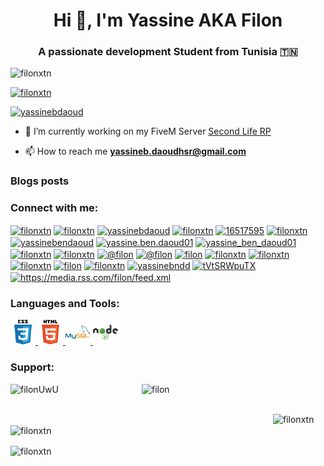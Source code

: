 <h1 align="center">Hi 👋, I'm Yassine AKA Filon</h1>
<h3 align="center">A passionate development Student from Tunisia 🇹🇳</h3>

<p align="left"> <img src="https://komarev.com/ghpvc/?username=filonxtn&label=Profile%20views&color=0e75b6&style=flat" alt="filonxtn" /> </p>

<p align="left"> <a href="https://github.com/ryo-ma/github-profile-trophy"><img src="https://github-profile-trophy.vercel.app/?username=filonxtn" alt="filonxtn" /></a> </p>

<p align="left"> <a href="https://twitter.com/yassinebdaoud" target="blank"><img src="https://img.shields.io/twitter/follow/yassinebdaoud?logo=twitter&style=for-the-badge" alt="yassinebdaoud" /></a> </p>

- 🔭 I’m currently working on my FiveM Server [Second Life RP](https://discord.gg/aGgfKzP8Sv)

- 📫 How to reach me **yassineb.daoudhsr@gmail.com**

### Blogs posts
<!-- BLOG-POST-LIST:START -->
<!-- BLOG-POST-LIST:END -->

<h3 align="left">Connect with me:</h3>
<p align="left">
<a href="https://codepen.io/filonxtn" target="blank"><img align="center" src="https://raw.githubusercontent.com/rahuldkjain/github-profile-readme-generator/master/src/images/icons/Social/codepen.svg" alt="filonxtn" height="30" width="40" /></a>
<a href="https://dev.to/filonxtn" target="blank"><img align="center" src="https://raw.githubusercontent.com/rahuldkjain/github-profile-readme-generator/master/src/images/icons/Social/devto.svg" alt="filonxtn" height="30" width="40" /></a>
<a href="https://twitter.com/yassinebdaoud" target="blank"><img align="center" src="https://raw.githubusercontent.com/rahuldkjain/github-profile-readme-generator/master/src/images/icons/Social/twitter.svg" alt="yassinebdaoud" height="30" width="40" /></a>
<a href="https://linkedin.com/in/filonxtn" target="blank"><img align="center" src="https://raw.githubusercontent.com/rahuldkjain/github-profile-readme-generator/master/src/images/icons/Social/linked-in-alt.svg" alt="filonxtn" height="30" width="40" /></a>
<a href="https://stackoverflow.com/users/16517595" target="blank"><img align="center" src="https://raw.githubusercontent.com/rahuldkjain/github-profile-readme-generator/master/src/images/icons/Social/stack-overflow.svg" alt="16517595" height="30" width="40" /></a>
<a href="https://codesandbox.com/filonxtn" target="blank"><img align="center" src="https://raw.githubusercontent.com/rahuldkjain/github-profile-readme-generator/master/src/images/icons/Social/codesandbox.svg" alt="filonxtn" height="30" width="40" /></a>
<a href="https://kaggle.com/yassinebendaoud" target="blank"><img align="center" src="https://raw.githubusercontent.com/rahuldkjain/github-profile-readme-generator/master/src/images/icons/Social/kaggle.svg" alt="yassinebendaoud" height="30" width="40" /></a>
<a href="https://fb.com/yassine.ben.daoud01" target="blank"><img align="center" src="https://raw.githubusercontent.com/rahuldkjain/github-profile-readme-generator/master/src/images/icons/Social/facebook.svg" alt="yassine.ben.daoud01" height="30" width="40" /></a>
<a href="https://instagram.com/yassine_ben_daoud01" target="blank"><img align="center" src="https://raw.githubusercontent.com/rahuldkjain/github-profile-readme-generator/master/src/images/icons/Social/instagram.svg" alt="yassine_ben_daoud01" height="30" width="40" /></a>
<a href="https://dribbble.com/filonxtn" target="blank"><img align="center" src="https://raw.githubusercontent.com/rahuldkjain/github-profile-readme-generator/master/src/images/icons/Social/dribbble.svg" alt="filonxtn" height="30" width="40" /></a>
<a href="https://www.behance.net/filonxtn" target="blank"><img align="center" src="https://raw.githubusercontent.com/rahuldkjain/github-profile-readme-generator/master/src/images/icons/Social/behance.svg" alt="filonxtn" height="30" width="40" /></a>
<a href="https://hashnode.com/@filon" target="blank"><img align="center" src="https://raw.githubusercontent.com/rahuldkjain/github-profile-readme-generator/master/src/images/icons/Social/hashnode.svg" alt="@filon" height="30" width="40" /></a>
<a href="https://medium.com/@filon" target="blank"><img align="center" src="https://raw.githubusercontent.com/rahuldkjain/github-profile-readme-generator/master/src/images/icons/Social/medium.svg" alt="@filon" height="30" width="40" /></a>
<a href="https://www.codechef.com/users/filon" target="blank"><img align="center" src="https://cdn.jsdelivr.net/npm/simple-icons@3.1.0/icons/codechef.svg" alt="filon" height="30" width="40" /></a>
<a href="https://www.hackerrank.com/filonxtn" target="blank"><img align="center" src="https://raw.githubusercontent.com/rahuldkjain/github-profile-readme-generator/master/src/images/icons/Social/hackerrank.svg" alt="filonxtn" height="30" width="40" /></a>
<a href="https://codeforces.com/profile/filonxtn" target="blank"><img align="center" src="https://raw.githubusercontent.com/rahuldkjain/github-profile-readme-generator/master/src/images/icons/Social/codeforces.svg" alt="filonxtn" height="30" width="40" /></a>
<a href="https://www.leetcode.com/filonxtn" target="blank"><img align="center" src="https://raw.githubusercontent.com/rahuldkjain/github-profile-readme-generator/master/src/images/icons/Social/leet-code.svg" alt="filonxtn" height="30" width="40" /></a>
<a href="https://www.hackerearth.com/filon" target="blank"><img align="center" src="https://raw.githubusercontent.com/rahuldkjain/github-profile-readme-generator/master/src/images/icons/Social/hackerearth.svg" alt="filon" height="30" width="40" /></a>
<a href="https://auth.geeksforgeeks.org/user/filonxtn" target="blank"><img align="center" src="https://raw.githubusercontent.com/rahuldkjain/github-profile-readme-generator/master/src/images/icons/Social/geeks-for-geeks.svg" alt="filonxtn" height="30" width="40" /></a>
<a href="https://www.topcoder.com/members/yassinebndd" target="blank"><img align="center" src="https://raw.githubusercontent.com/rahuldkjain/github-profile-readme-generator/master/src/images/icons/Social/topcoder.svg" alt="yassinebndd" height="30" width="40" /></a>
<a href="https://discord.gg/tVtSRWpuTX" target="blank"><img align="center" src="https://raw.githubusercontent.com/rahuldkjain/github-profile-readme-generator/master/src/images/icons/Social/discord.svg" alt="tVtSRWpuTX" height="30" width="40" /></a>
<a href="/https://media.rss.com/filon/feed.xml" target="blank"><img align="center" src="https://raw.githubusercontent.com/rahuldkjain/github-profile-readme-generator/master/src/images/icons/Social/rss.svg" alt="https://media.rss.com/filon/feed.xml" height="30" width="40" /></a>
</p>

<h3 align="left">Languages and Tools:</h3>
<p align="left"> <a href="https://www.w3schools.com/css/" target="_blank" rel="noreferrer"> <img src="https://raw.githubusercontent.com/devicons/devicon/master/icons/css3/css3-original-wordmark.svg" alt="css3" width="40" height="40"/> </a> <a href="https://www.w3.org/html/" target="_blank" rel="noreferrer"> <img src="https://raw.githubusercontent.com/devicons/devicon/master/icons/html5/html5-original-wordmark.svg" alt="html5" width="40" height="40"/> </a> <a href="https://www.mysql.com/" target="_blank" rel="noreferrer"> <img src="https://raw.githubusercontent.com/devicons/devicon/master/icons/mysql/mysql-original-wordmark.svg" alt="mysql" width="40" height="40"/> </a> <a href="https://nodejs.org" target="_blank" rel="noreferrer"> <img src="https://raw.githubusercontent.com/devicons/devicon/master/icons/nodejs/nodejs-original-wordmark.svg" alt="nodejs" width="40" height="40"/> </a> </p>


<h3 align="left">Support:</h3>
<p><a href="https://www.buymeacoffee.com/filonxtn"> <img align="left" src="https://cdn.buymeacoffee.com/buttons/v2/default-yellow.png" height="50" width="210" alt="filonUwU" /></a><a href="https://ko-fi.com/filon"> <img align="left" src="https://cdn.ko-fi.com/cdn/kofi3.png?v=3" height="50" width="210" alt="filon" /></a></p><br><br>


<p><img align="left" src="https://github-readme-stats.vercel.app/api/top-langs?username=filonxtn&show_icons=true&locale=en&layout=compact" alt="filonxtn" /></p>

<p>&nbsp;<img align="center" src="https://github-readme-stats.vercel.app/api?username=filonxtn&show_icons=true&locale=en" alt="filonxtn" /></p>

<p><img align="center" src="https://github-readme-streak-stats.herokuapp.com/?user=filonxtn&" alt="filonxtn" /></p>

